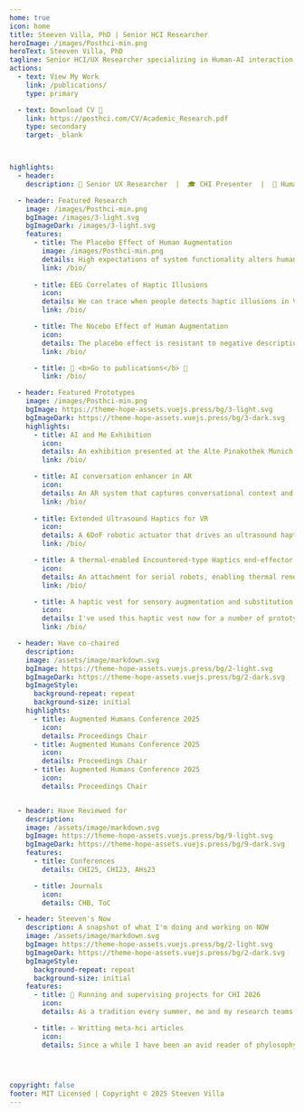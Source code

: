 ```yaml
---
home: true
icon: home
title: Steeven Villa, PhD | Senior HCI Researcher
heroImage: /images/Posthci-min.png
heroText: Steeven Villa, PhD
tagline: Senior HCI/UX Researcher specializing in Human-AI interaction, Robotics & Haptics
actions:
  - text: View My Work
    link: /publications/
    type: primary

  - text: Download CV 📝
    link: https://posthci.com/CV/Academic_Research.pdf
    type: secondary
    target: _blank  



highlights:
  - header: 
    description: 💼 Senior UX Researcher  |  🎓 CHI Presenter  |  🧠 Human Augmentation

  - header: Featured Research
    image: /images/Posthci-min.png
    bgImage: /images/3-light.svg
    bgImageDark: /images/3-light.svg
    features:
      - title: The Placebo Effect of Human Augmentation
        image: /images/Posthci-min.png
        details: High expectations of system functionality alters human behavior. <br><i> in Computers in Human Behavior </i>
        link: /bio/
      
      - title: EEG Correlates of Haptic Illusions
        icon: 
        details: We can trace when people detects haptic illusions in VR. <br><i> in IEEE Transactions on Haptics</i>
        link: /bio/

      - title: The Nocebo Effect of Human Augmentation
        icon: 
        details: The placebo effect is resistant to negative descriptions of AI <br><i> in ACM CHI24 </i>
        link: /bio/

      - title: 📝 <b>Go to publications</b> 📝
        link: /bio/

  - header: Featured Prototypes
    image: /images/Posthci-min.png
    bgImage: https://theme-hope-assets.vuejs.press/bg/3-light.svg
    bgImageDark: https://theme-hope-assets.vuejs.press/bg/3-dark.svg
    highlights:
      - title: AI and Me Exhibition
        icon: 
        details: An exhibition presented at the Alte Pinakothek Munich as part of the Rachel Rusch exhibition
        link: /bio/

      - title: AI conversation enhancer in AR
        icon: 
        details: An AR system that captures conversational context and suggest ways to continue the conversations to the user
        link: /bio/
      
      - title: Extended Ultrasound Haptics for VR
        icon: 
        details: A 6DoF robotic actuator that drives an ultrasound haptics array enabling room-scale ultrasonic haptic feedback in VR
        link: /bio/

      - title: A thermal-enabled Encountered-type Haptics end-effector
        icon: 
        details: An attachment for serial robots, enabling thermal rendering for VR applications
        link: /bio/

      - title: A haptic vest for sensory augmentation and substitution
        icon: 
        details: I've used this haptic vest now for a number of prototypes for human augmentation
        link: /bio/

  - header: Have co-chaired
    description:
    image: /assets/image/markdown.svg
    bgImage: https://theme-hope-assets.vuejs.press/bg/2-light.svg
    bgImageDark: https://theme-hope-assets.vuejs.press/bg/2-dark.svg
    bgImageStyle:
      background-repeat: repeat
      background-size: initial
    highlights:
      - title: Augmented Humans Conference 2025
        icon: 
        details: Proceedings Chair
      - title: Augmented Humans Conference 2025
        icon: 
        details: Proceedings Chair
      - title: Augmented Humans Conference 2025
        icon: 
        details: Proceedings Chair


  - header: Have Reviewed for
    description: 
    image: /assets/image/markdown.svg
    bgImage: https://theme-hope-assets.vuejs.press/bg/9-light.svg
    bgImageDark: https://theme-hope-assets.vuejs.press/bg/9-dark.svg
    features:
      - title: Conferences
        details: CHI25, CHI23, AHs23

      - title: Journals
        icon: 
        details: CHB, ToC

  - header: Steeven's Now
    description: A snapshot of what I'm doing and working on NOW 
    image: /assets/image/markdown.svg
    bgImage: https://theme-hope-assets.vuejs.press/bg/2-light.svg
    bgImageDark: https://theme-hope-assets.vuejs.press/bg/2-dark.svg
    bgImageStyle:
      background-repeat: repeat
      background-size: initial
    features:
      - title: 🧪 Running and supervising projects for CHI 2026
        icon: 
        details: As a tradition every summer, me and my research teams are conducting studies, analysing data and sysntesizing our results into papers for our TOP HCI conference CHI

      - title: ✍️ Writting meta-hci articles
        icon: 
        details: Since a while I have been an avid reader of phylosophy of science and there are many insights that I want to bring to the HCI as a science discussion
        



copyright: false
footer: MIT Licensed | Copyright © 2025 Steeven Villa
---
```

